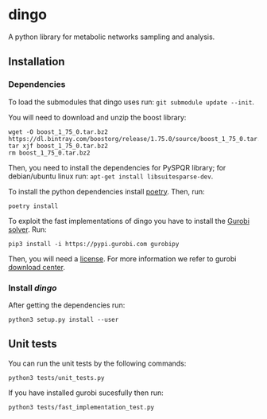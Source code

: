 # dingo

A python library for metabolic networks sampling and analysis.  

## Installation

### Dependencies

To load the submodules that dingo uses run: `git submodule update --init`.  

You will need to download and unzip the boost library:
```
wget -O boost_1_75_0.tar.bz2 https://dl.bintray.com/boostorg/release/1.75.0/source/boost_1_75_0.tar.bz2
tar xjf boost_1_75_0.tar.bz2
rm boost_1_75_0.tar.bz2
```

Then, you need to install the dependencies for PySPQR library; for debian/ubuntu linux run: `apt-get install libsuitesparse-dev`.  

To install the python dependencies install [poetry](https://python-poetry.org/). Then, run:  
```
poetry install
```

To exploit the fast implementations of dingo you have to install the [Gurobi solver](https://www.gurobi.com/). Run:  

```
pip3 install -i https://pypi.gurobi.com gurobipy
```

Then, you will need a [license](https://www.gurobi.com/downloads/end-user-license-agreement-academic/). For more information we refer to gurobi [download center](https://www.gurobi.com/downloads/).  


### Install *dingo*

After getting the dependencies run:

```
python3 setup.py install --user
```

## Unit tests

You can run the unit tests by the following commands:  
```
python3 tests/unit_tests.py
```

If you have installed gurobi sucesfully then run:  
```
python3 tests/fast_implementation_test.py
```

